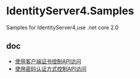 # IdentityServer4.Samples
Samples for IdentityServer4,use .net core 2.0

## doc
- [使用客户端证书控制API访问](http://www.cnblogs.com/stulzq/p/7495129.html "使用客户端证书控制API访问")
- [使用密码认证方式控制API访问](http://www.cnblogs.com/stulzq/p/7509648.html "使用密码认证方式控制API访问")

